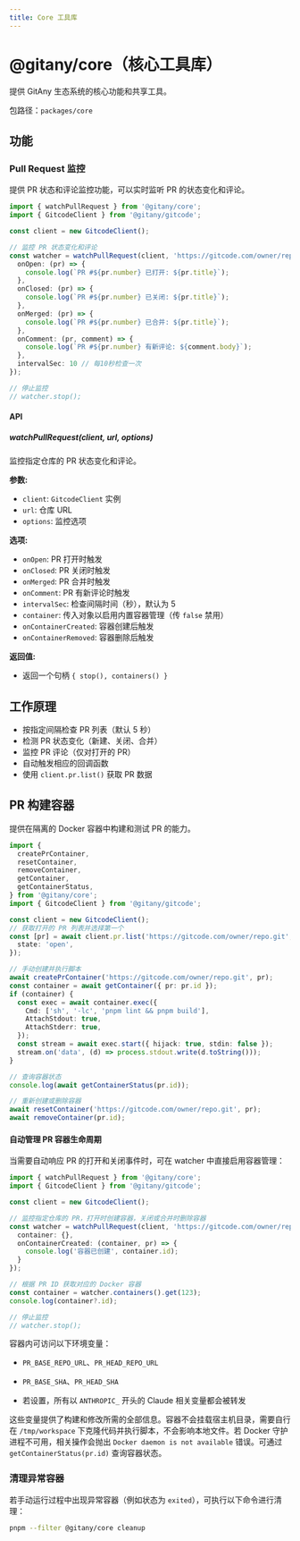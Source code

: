 ```yaml
---
title: Core 工具库
---
```


# @gitany/core（核心工具库）

提供 GitAny 生态系统的核心功能和共享工具。

包路径：`packages/core`

## 功能

### Pull Request 监控

提供 PR 状态和评论监控功能，可以实时监听 PR 的状态变化和评论。

```ts
import { watchPullRequest } from '@gitany/core';
import { GitcodeClient } from '@gitany/gitcode';

const client = new GitcodeClient();

// 监控 PR 状态变化和评论
const watcher = watchPullRequest(client, 'https://gitcode.com/owner/repo.git', {
  onOpen: (pr) => {
    console.log(`PR #${pr.number} 已打开: ${pr.title}`);
  },
  onClosed: (pr) => {
    console.log(`PR #${pr.number} 已关闭: ${pr.title}`);
  },
  onMerged: (pr) => {
    console.log(`PR #${pr.number} 已合并: ${pr.title}`);
  },
  onComment: (pr, comment) => {
    console.log(`PR #${pr.number} 有新评论: ${comment.body}`);
  },
  intervalSec: 10 // 每10秒检查一次
});

// 停止监控
// watcher.stop();
```

#### API

##### watchPullRequest(client, url, options)

监控指定仓库的 PR 状态变化和评论。

**参数:**
- `client`: `GitcodeClient` 实例
- `url`: 仓库 URL
- `options`: 监控选项

**选项:**
- `onOpen`: PR 打开时触发
- `onClosed`: PR 关闭时触发
- `onMerged`: PR 合并时触发
- `onComment`: PR 有新评论时触发
- `intervalSec`: 检查间隔时间（秒），默认为 5
- `container`: 传入对象以启用内置容器管理（传 `false` 禁用）
- `onContainerCreated`: 容器创建后触发
- `onContainerRemoved`: 容器删除后触发

**返回值:**
- 返回一个句柄 `{ stop(), containers() }`

## 工作原理

- 按指定间隔检查 PR 列表（默认 5 秒）
- 检测 PR 状态变化（新建、关闭、合并）
- 监控 PR 评论（仅对打开的 PR）
- 自动触发相应的回调函数
- 使用 `client.pr.list()` 获取 PR 数据

## PR 构建容器

提供在隔离的 Docker 容器中构建和测试 PR 的能力。

```ts
import {
  createPrContainer,
  resetContainer,
  removeContainer,
  getContainer,
  getContainerStatus,
} from '@gitany/core';
import { GitcodeClient } from '@gitany/gitcode';

const client = new GitcodeClient();
// 获取打开的 PR 列表并选择第一个
const [pr] = await client.pr.list('https://gitcode.com/owner/repo.git', {
  state: 'open',
});

// 手动创建并执行脚本
await createPrContainer('https://gitcode.com/owner/repo.git', pr);
const container = await getContainer({ pr: pr.id });
if (container) {
  const exec = await container.exec({
    Cmd: ['sh', '-lc', 'pnpm lint && pnpm build'],
    AttachStdout: true,
    AttachStderr: true,
  });
  const stream = await exec.start({ hijack: true, stdin: false });
  stream.on('data', (d) => process.stdout.write(d.toString()));
}

// 查询容器状态
console.log(await getContainerStatus(pr.id));

// 重新创建或删除容器
await resetContainer('https://gitcode.com/owner/repo.git', pr);
await removeContainer(pr.id);
```

#### 自动管理 PR 容器生命周期

当需要自动响应 PR 的打开和关闭事件时，可在 watcher 中直接启用容器管理：

```ts
import { watchPullRequest } from '@gitany/core';
import { GitcodeClient } from '@gitany/gitcode';

const client = new GitcodeClient();

// 监控指定仓库的 PR，打开时创建容器，关闭或合并时删除容器
const watcher = watchPullRequest(client, 'https://gitcode.com/owner/repo.git', {
  container: {},
  onContainerCreated: (container, pr) => {
    console.log('容器已创建', container.id);
  }
});

// 根据 PR ID 获取对应的 Docker 容器
const container = watcher.containers().get(123);
console.log(container?.id);

// 停止监控
// watcher.stop();
```

容器内可访问以下环境变量：

- `PR_BASE_REPO_URL`、`PR_HEAD_REPO_URL`
- `PR_BASE_SHA`、`PR_HEAD_SHA`

- 若设置，所有以 `ANTHROPIC_` 开头的 Claude 相关变量都会被转发

这些变量提供了构建和修改所需的全部信息。容器不会挂载宿主机目录，需要自行在 `/tmp/workspace` 下克隆代码并执行脚本，不会影响本地文件。若 Docker 守护进程不可用，相关操作会抛出 `Docker daemon is not available` 错误。可通过 `getContainerStatus(pr.id)` 查询容器状态。

### 清理异常容器

若手动运行过程中出现异常容器（例如状态为 `exited`），可执行以下命令进行清理：

```bash
pnpm --filter @gitany/core cleanup
```

